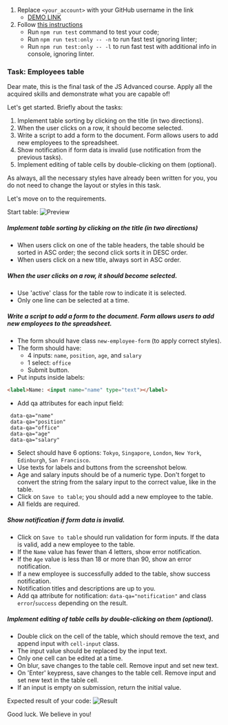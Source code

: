 1. Replace `<your_account>` with your GitHub username in the link
    - [DEMO LINK](https://<your_account>.github.io/js_employees_table_DOM/)
2. Follow [this instructions](https://mate-academy.github.io/layout_task-guideline/)
    - Run `npm run test` command to test your code;
    - Run `npm run test:only -- -n` to run fast test ignoring linter;
    - Run `npm run test:only -- -l` to run fast test with additional info in console, ignoring linter.

### Task: Employees table

Dear mate,
this is the final task of the JS Advanced course. Apply all the acquired skills and demonstrate what you are capable of!

Let's get started. Briefly about the tasks:
1. Implement table sorting by clicking on the title (in two directions).
2. When the user clicks on a row, it should become selected.
3. Write a script to add a form to the document. Form allows users to add new employees to the spreadsheet.
4. Show notification if form data is invalid (use notification from the previous tasks).
5. Implement editing of table cells by double-clicking on them (optional).

As always, all the necessary styles have already been written for you, you do not need to change the layout or styles in this task.

Let's move on to the requirements.

Start table:
![Preview](./src/images/preview.png)

##### Implement table sorting by clicking on the title (in two directions)
- When users click on one of the table headers, the table should be sorted in ASC order; the second click sorts it in DESC order.
- When users click on a new title, always sort in ASC order.

##### When the user clicks on a row, it should become selected.
- Use 'active' class for the table row to indicate it is selected.
- Only one line can be selected at a time.

##### Write a script to add a form to the document. Form allows users to add new employees to the spreadsheet.
- The form should have class `new-employee-form` (to apply correct styles).
- The form should have:
  - 4 inputs: `name`, `position`, `age`, and `salary`
  - 1 select: `office`
  - Submit button.
- Put inputs inside labels:
```html
<label>Name: <input name="name" type="text"></label>
```
- Add qa attributes for each input field:
```
 data-qa="name" 
 data-qa="position" 
 data-qa="office" 
 data-qa="age" 
 data-qa="salary" 
```
- Select should have 6 options: `Tokyo`, `Singapore`, `London`, `New York`, `Edinburgh`, `San Francisco`.
- Use texts for labels and buttons from the screenshot below.
- Age and salary inputs should be of a numeric type. Don't forget to convert the string from the salary input to the correct value, like in the table.
- Click on `Save to table`; you should add a new employee to the table.
- All fields are required.

##### Show notification if form data is invalid.
- Click on `Save to table` should run validation for form inputs. If the data is valid, add a new employee to the table.
- If the `Name` value has fewer than 4 letters, show error notification.
- If the `Age` value is less than 18 or more than 90, show an error notification.
- If a new employee is successfully added to the table, show success notification.
- Notification titles and descriptions are up to you.
- Add qa attribute for notification: `data-qa="notification"` and class `error`/`success` depending on the result.

##### Implement editing of table cells by double-clicking on them (optional). 
- Double click on the cell of the table, which should remove the text, and append input with `cell-input` class.
- The input value should be replaced by the input text.
- Only one cell can be edited at a time.
- On blur, save changes to the table cell. Remove input and set new text.
- On 'Enter' keypress, save changes to the table cell. Remove input and set new text in the table cell.
- If an input is empty on submission, return the initial value.

Expected result of your code:
![Result](./src/images/result.png)

Good luck. We believe in you!
